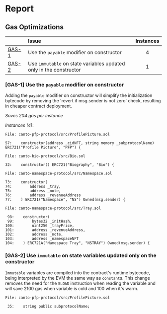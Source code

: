  # Report


## Gas Optimizations


| |Issue|Instances|
|-|:-|:-:|
| [GAS-1](#GAS-1) | Use the `payable` modifier on constructor | 4 |
| [GAS-2](#GAS-2) | Use `immutable` on state variables updated only in the constructor | 1 |

### [GAS-1] Use the `payable` modifier on constructor 
Adding the `payable` modifier on constructor will simplify the initialization bytecode by removing the 'revert if msg.sender is not zero' check, resulting in cheaper contract deployment.

*Saves 204 gas per instance*

*Instances (4)*:
```solidity
File: canto-pfp-protocol/src/ProfilePicture.sol

57:    constructor(address _cidNFT, string memory _subprotocolName) ERC721("Profile Picture", "PFP") {

```

```solidity
File: canto-bio-protocol/src/Bio.sol

32:    constructor() ERC721("Biography", "Bio") {

```

```solidity
File: canto-namespace-protocol/src/Namespace.sol

73:    constructor(
74:        address _tray,
75:        address _note,
76:        address _revenueAddress
77:    ) ERC721("Namespace", "NS") Owned(msg.sender) {

```

```solidity
File: canto-namespace-protocol/src/Tray.sol

 98:    constructor(
 99:        bytes32 _initHash,
100:        uint256 _trayPrice,
101:        address _revenueAddress,
102:        address _note,
103:        address _namespaceNFT
104:    ) ERC721A("Namespace Tray", "NSTRAY") Owned(msg.sender) {

```

### [GAS-2] Use `immutable` on state variables updated only on the constructor 
`Immutable` variables are compiled into the contract's runtime bytecode, being interpreted by the EVM the same way as `constant`s. This change removes the need for the `SLOAD` instruction when reading the variable and will save 2100 gas when variable is cold and 100 when it's warm.

```solidity
File: canto-pfp-protocol/src/ProfilePicture.sol

 35:    string public subprotocolName;

```